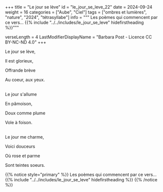 +++
title = "Le jour se lève"
id = "le_jour_se_leve_22"
date = 2024-09-24
weight = 16
categories = ["Aube", "Ciel"]
tags = ["ombres et lumières", "nature", "2024", "tétrasyllabe"]
info = """
Les poèmes qui commencent par ce vers...
{{% include "../../includes/le_jour_se_leve" hidefirstheading %}}"""

verseLength = 4
LastModifierDisplayName = "Barbara Post - Licence CC BY-NC-ND 4.0"
+++

Le jour se lève,

Il est glorieux,

Offrande brève

Au coeur, aux yeux.

 \
Le jour s'allume

En pâmoison,

Doux comme plume

Vole à foison.

 \
Le jour me charme,

Voici douceurs

Où rose et parme

Sont teintes soeurs.

{{% notice style="primary" %}}
Les poèmes qui commencent par ce vers...
{{% include "../../includes/le_jour_se_leve" hidefirstheading %}}
{{% /notice %}}
